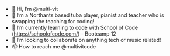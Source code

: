- 👋 Hi, I’m @multi-vit
- 👀 I’m a Northants based tuba player, pianist and teacher who is swapping the teaching for coding! 
- 🌱 I’m currently learning to code with School of Code (https://schoolofcode.com/) - Bootcamp 12
- 💞️ I’m looking to collaborate on anything tech or music related!
- 📫 How to reach me @multivitcode

<!---
multi-vit/multi-vit is a ✨ special ✨ repository because its `README.md` (this file) appears on your GitHub profile.
You can click the Preview link to take a look at your changes.
--->
